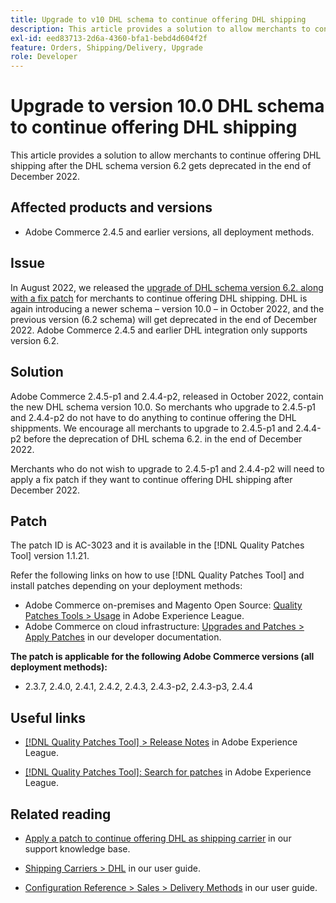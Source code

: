 ```yaml
---
title: Upgrade to v10 DHL schema to continue offering DHL shipping
description: This article provides a solution to allow merchants to continue offering DHL shipping after the DHL schema 6.2 gets deprecated in December 2022, by upgrading to schema 10.0 or by applying the AC-3023 patch.
exl-id: eed83713-2d6a-4360-bfa1-bebd4d604f2f
feature: Orders, Shipping/Delivery, Upgrade
role: Developer
---
```

# Upgrade to version 10.0 DHL schema to continue offering DHL shipping

This article provides a solution to allow merchants to continue offering DHL shipping after the DHL schema version 6.2 gets deprecated in the end of December 2022.

## Affected products and versions

* Adobe Commerce 2.4.5 and earlier versions, all deployment methods.

## Issue

In August 2022, we released the [upgrade of DHL schema version 6.2. along with a fix patch](https://experienceleague.adobe.com/docs/commerce-knowledge-base/kb/troubleshooting/miscellaneous/adobe-commerce-dhl-upgrade-patch.html) for merchants to continue offering DHL shipping. DHL is again introducing a newer schema – version 10.0 – in October 2022, and the previous version (6.2 schema) will get deprecated in the end of December 2022. Adobe Commerce 2.4.5 and earlier DHL integration only supports version 6.2.

## Solution

Adobe Commerce 2.4.5-p1 and 2.4.4-p2, released in October 2022, contain the new DHL schema version 10.0. So merchants who upgrade to 2.4.5-p1 and 2.4.4-p2 do not have to do anything to continue offering the DHL shippments. We encourage all merchants to upgrade to 2.4.5-p1 and 2.4.4-p2 before the deprecation of DHL schema 6.2. in the end of December 2022.

Merchants who do not wish to upgrade to 2.4.5-p1 and 2.4.4-p2 will need to apply a fix patch if they want to continue offering DHL shipping after December 2022.

## Patch

The patch ID is AC-3023 and it is available in the [!DNL Quality Patches Tool] version 1.1.21.

Refer the following links on how to use [!DNL Quality Patches Tool] and install patches depending on your deployment methods: 

* Adobe Commerce on-premises and Magento Open Source: [Quality Patches Tools > Usage](https://experienceleague.adobe.com/docs/commerce-operations/tools/quality-patches-tool/usage.html) in Adobe Experience League.
* Adobe Commerce on cloud infrastructure: [Upgrades and Patches > Apply Patches](https://experienceleague.adobe.com/en/docs/commerce-cloud-service/user-guide/develop/upgrade/apply-patches) in our developer documentation.

**The patch is applicable for the following Adobe Commerce versions (all deployment methods):**

* 2.3.7, 2.4.0, 2.4.1, 2.4.2, 2.4.3, 2.4.3-p2, 2.4.3-p3, 2.4.4

## Useful links

* [[!DNL Quality Patches Tool] > Release Notes](https://experienceleague.adobe.com/docs/commerce-operations/tools/quality-patches-tool/release-notes.html) in Adobe Experience League.

* [[!DNL Quality Patches Tool]: Search for patches](https://experienceleague.adobe.com/tools/commerce-quality-patches/index.html) in Adobe Experience League.

## Related reading

* [Apply a patch to continue offering DHL as shipping carrier](https://experienceleague.adobe.com/docs/commerce-knowledge-base/kb/troubleshooting/miscellaneous/adobe-commerce-dhl-upgrade-patch.html) in our support knowledge base. 

* [Shipping Carriers > DHL](https://experienceleague.adobe.com/docs/commerce-admin/stores-sales/delivery/shipping-carriers/dhl.html) in our user guide.
* [Configuration Reference > Sales > Delivery Methods](https://experienceleague.adobe.com/docs/commerce-admin/config/sales/delivery-methods.html) in our user guide.
